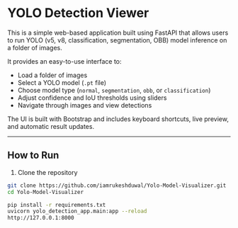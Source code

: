 # YOLO Detection Viewer

This is a simple web-based application built using FastAPI that allows users to run YOLO (v5, v8, classification, segmentation, OBB) model inference on a folder of images.

It provides an easy-to-use interface to:
- Load a folder of images
- Select a YOLO model (`.pt` file)
- Choose model type (`normal`, `segmentation`, `obb`, or `classification`)
- Adjust confidence and IoU thresholds using sliders
- Navigate through images and view detections

The UI is built with Bootstrap and includes keyboard shortcuts, live preview, and automatic result updates.

---

## How to Run

1. Clone the repository

```bash
git clone https://github.com/iamrukeshduwal/Yolo-Model-Visualizer.git
cd Yolo-Model-Visualizer

pip install -r requirements.txt
uvicorn yolo_detection_app.main:app --reload
http://127.0.0.1:8000
